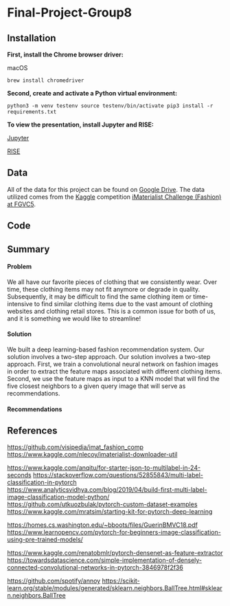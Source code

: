 # Final-Project-Group8

## Installation

**First, install the Chrome browser driver:**

macOS

`brew install chromedriver`

**Second, create and activate a Python virtual environment:** 

`python3 -m venv testenv
source testenv/bin/activate
pip3 install -r requirements.txt`

**To view the presentation, install Jupyter and RISE:**

[Jupyter](https://jupyter.org/install)

[RISE](https://rise.readthedocs.io/en/maint-5.6/installation.html)

## Data
All of the data for this project can be found on [Google Drive](https://drive.google.com/drive/folders/14YJngXIdbD-_D3qks1_uSd5Pnh2vfCad?usp=sharing). The data utilized comes from the [Kaggle](https://www.kaggle.com/c/imaterialist-challenge-fashion-2018) competition [iMaterialist Challenge (Fashion) at FGVC5](https://github.com/visipedia/imat_fashion_comp).

## Code

## Summary
#### Problem
We all have our favorite pieces of clothing that we consistently wear. Over time, these clothing items may not fit anymore or degrade in quality. Subsequently, it may be difficult to find the same clothing item or time-intensive to find similar clothing items due to the vast amount of clothing websites and clothing retail stores. This is a common issue for both of us, and it is something we would like to streamline!
#### Solution
We built a deep learning-based fashion recommendation system. Our solution involves a two-step approach. Our solution involves a two-step approach. First, we train a convolutional neural network on fashion images in order to extract the feature maps associated with different clothing items. Second, we use the feature maps as input to a KNN model that will find the five closest neighbors to a given query image that will serve as recommendations.
#### Recommendations




## References
https://github.com/visipedia/imat_fashion_comp
https://www.kaggle.com/nlecoy/imaterialist-downloader-util

https://www.kaggle.com/anqitu/for-starter-json-to-multilabel-in-24-seconds
https://stackoverflow.com/questions/52855843/multi-label-classification-in-pytorch
https://www.analyticsvidhya.com/blog/2019/04/build-first-multi-label-image-classification-model-python/
https://github.com/utkuozbulak/pytorch-custom-dataset-examples
https://www.kaggle.com/mratsim/starting-kit-for-pytorch-deep-learning

https://homes.cs.washington.edu/~bboots/files/GuerinBMVC18.pdf
https://www.learnopencv.com/pytorch-for-beginners-image-classification-using-pre-trained-models/

https://www.kaggle.com/renatobmlr/pytorch-densenet-as-feature-extractor
https://towardsdatascience.com/simple-implementation-of-densely-connected-convolutional-networks-in-pytorch-3846978f2f36

https://github.com/spotify/annoy
https://scikit-learn.org/stable/modules/generated/sklearn.neighbors.BallTree.html#sklearn.neighbors.BallTree
